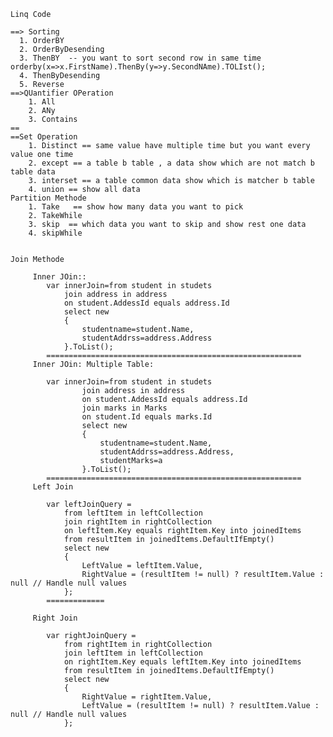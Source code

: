    Linq Code

    ==> Sorting
      1. OrderBY
      2. OrderByDesending
      3. ThenBY  -- you want to sort second row in same time orderby(x=>x.FirstName).ThenBy(y=>y.SecondNAme).TOLIst();
      4. ThenByDesending
      5. Reverse
    ==>QUantifier OPeration 
        1. All
        2. ANy 
        3. Contains
    ==
    ==Set Operation
        1. Distinct == same value have multiple time but you want every value one time 
        2. except == a table b table , a data show which are not match b table data 
        3. interset == a table common data show which is matcher b table
        4. union == show all data
    Partition Methode
        1. Take   == show how many data you want to pick
        2. TakeWhile
        3. skip  == which data you want to skip and show rest one data 
        4. skipWhile

        
    Join Methode
    
         Inner JOin::
            var innerJoin=from student in studets
        		join address in address
        		on student.AddessId equals address.Id
        		select new
        		{
        			studentname=student.Name,
        			studentAddrss=address.Address
        		}.ToList();
            =========================================================
         Inner JOin: Multiple Table:
            
            var innerJoin=from student in studets
            		join address in address
            		on student.AddessId equals address.Id
            		join marks in Marks
            		on student.Id equals marks.Id 
            		select new
            		{
            			studentname=student.Name,
            			studentAddrss=address.Address,
            			studentMarks=a
            		}.ToList();
            =========================================================
         Left Join 
            
            var leftJoinQuery =
                from leftItem in leftCollection
                join rightItem in rightCollection
                on leftItem.Key equals rightItem.Key into joinedItems
                from resultItem in joinedItems.DefaultIfEmpty()
                select new
                {
                    LeftValue = leftItem.Value,
                    RightValue = (resultItem != null) ? resultItem.Value : null // Handle null values
                };
            =============
            
         Right Join
            
            var rightJoinQuery =
                from rightItem in rightCollection
                join leftItem in leftCollection
                on rightItem.Key equals leftItem.Key into joinedItems
                from resultItem in joinedItems.DefaultIfEmpty()
                select new
                {
                    RightValue = rightItem.Value,
                    LeftValue = (resultItem != null) ? resultItem.Value : null // Handle null values
                };

        
